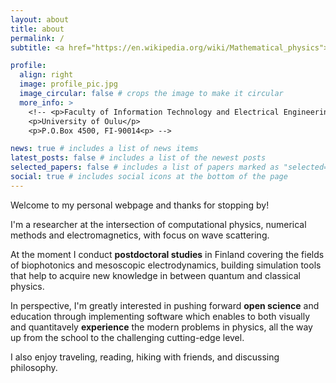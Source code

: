```yaml
---
layout: about
title: about
permalink: /
subtitle: <a href="https://en.wikipedia.org/wiki/Mathematical_physics">Mathematical physics</a> | <a href="https://en.wikipedia.org/wiki/Computer_simulation">Computer modeling</a> | <a href="#">Interactive tools</a> | <a href="https://en.wikipedia.org/wiki/Knowledge_sharing">Knowledge sharing</a> <!--•--> @ <a href="https://www.oulu.fi/en/research-groups/biophotonics">University of Oulu</a>.

profile:
  align: right
  image: profile_pic.jpg
  image_circular: false # crops the image to make it circular
  more_info: >
    <!-- <p>Faculty of Information Technology and Electrical Engineering</p>
    <p>University of Oulu</p>
    <p>P.O.Box 4500, FI-90014<p> -->

news: true # includes a list of news items
latest_posts: false # includes a list of the newest posts
selected_papers: false # includes a list of papers marked as "selected={true}"
social: true # includes social icons at the bottom of the page
---
```


Welcome to my personal webpage and thanks for stopping by! 

I'm a researcher at the intersection of computational physics, numerical methods and electromagnetics, with focus on wave scattering. 

At the moment I conduct <b>postdoctoral studies</b> in Finland covering the fields of biophotonics and mesoscopic electrodynamics, building simulation tools that help to acquire new knowledge in between quantum and classical physics. 

In perspective, I'm greatly interested in pushing forward <b>open science</b> and education through implementing software which enables to both visually and quantitavely <!-- demonstrate and process solutions to both basic school/university degree problems, as well as to --> <b>experience</b> the modern problems in physics, all the way up from the school to the challenging cutting-edge level.

<!--
You may want to have a glimpse, for example, on the <b>web-based</b> 
<ul>
  <li>plane <a href="#">wave simulator</a>,</li>
  <li><a href="#">complex beam</a> propagation,</li>
  <li>mesoscopic <a href="#">Mie solver</a>,</li>
</ul>
and corresponding educative <a href="#">blog post series</a>. More projects, covering both elementary ready-to-use MATLAB tools and advanced modeling software, are available in my GitHub repositories and documented in the <a href="https://orcid.org/0000-0003-1970-019X">research papers</a>. 
-->



I also enjoy traveling, reading, hiking with friends, and discussing philosophy.
<!-- need: blue colored links -->


<!-- 
k to your favorite [subreddit](http://reddit.com).  `prof_pic.jpg` and put it in the `img/` folder.

ur [publications page](/al-folio/publications/) automatically.

theme is set up to use [Font Awesome icons](https://fontawesome.com/) and [Academicons](https://jpswalsh.github.io/academicons/), like the ones below. Add your Facebook, Twitter, LinkedIn, Google Scholar, or just disable all of them.
-->

